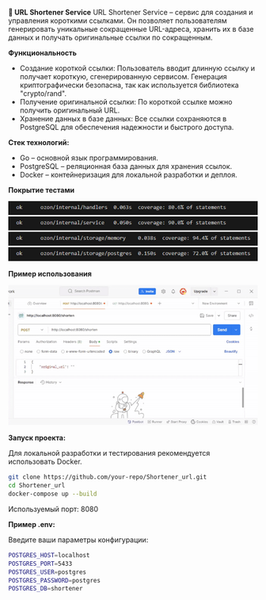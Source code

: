 **🔗 URL Shortener Service**
URL Shortener Service – сервис для создания и управления короткими ссылками. Он позволяет пользователям генерировать уникальные сокращенные URL-адреса, хранить их в базе данных и получать оригинальные ссылки по сокращенным.

**Функциональность**
- Создание короткой ссылки: Пользователь вводит длинную ссылку и получает короткую, сгенерированную сервисом. Генерация криптографически безопасна, так как используется библиотека "crypto/rand".
- Получение оригинальной ссылки: По короткой ссылке можно получить оригинальный URL.
- Хранение данных в базе данных: Все ссылки сохраняются в PostgreSQL для обеспечения надежности и быстрого доступа.

**Стек технологий:**
- Go – основной язык программирования.
- PostgreSQL – реляционная база данных для хранения ссылок.
- Docker – контейнеризация для локальной разработки и деплоя.

**Покрытие тестами**

![handlers](./img/handlers_test_coverage.jpg)
![service](./img/service_test_coverage.jpg)
![Memory storage](./img/memory_test_coverage.jpg)
![Postgres storage](./img/postgres_test_coverage.jpg)


**Пример использования**

![Укорачиватель ссылок](./img/shortener_url.gif)

**Запуск проекта:**

Для локальной разработки и тестирования рекомендуется использовать Docker.  
```bash
git clone https://github.com/your-repo/Shortener_url.git
cd Shortener_url
docker-compose up --build
```  
Используемый порт: 8080

**Пример .env:**

Введите ваши параметры конфигурации:
```bash
POSTGRES_HOST=localhost
POSTGRES_PORT=5433
POSTGRES_USER=postgres
POSTGRES_PASSWORD=postgres
POSTGRES_DB=shortener
```